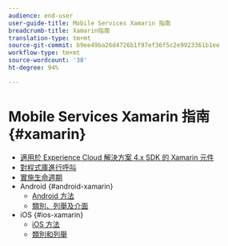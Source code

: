 ```yaml
---
audience: end-user
user-guide-title: Mobile Services Xamarin 指南
breadcrumb-title: Xamarin指南
translation-type: tm+mt
source-git-commit: b9ee49ba26d4726b1f97ef36f5c2e9923361b1ee
workflow-type: tm+mt
source-wordcount: '38'
ht-degree: 94%

---
```



# Mobile Services Xamarin 指南 {#xamarin}

+ [適用於 Experience Cloud 解決方案 4.x SDK 的 Xamarin 元件](get-started.md)
+ [對程式庫進行呼叫](library-calls.md)
+ [實施生命週期](lifecycle.md)
+ Android {#android-xamarin}
   + [Android 方法](c-android/methods-android.md)
   + [類別、列舉及介面](c-android/c-classes-enums-interfaces.md)
+ iOS {#ios-xamarin}
   + [iOS 方法](c-ios/methods-ios.md)
   + [類別和列舉](c-ios/c-classes-enums-constants.md)
